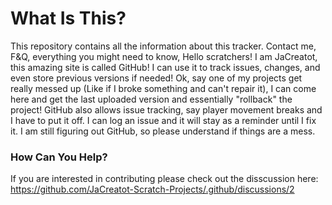 # What Is This?
This repository contains all the information about this tracker. Contact me, F&Q, everything you might need to know, Hello scratchers! I am JaCreatot, this amazing site is called GitHub! I can use it to track issues, changes, and even store previous versions if needed! Ok, say one of my projects get really messed up (Like if I broke something and can't repair it), I can come here and get the last uploaded version and essentially "rollback" the project! GitHub also allows issue tracking, say player movement breaks and I have to put it off. I can log an issue and it will stay as a reminder until I fix it. I am still figuring out GitHub, so please understand if things are a mess.
### How Can You Help?
If you are interested in contributing please check out the disscussion here: https://github.com/JaCreatot-Scratch-Projects/.github/discussions/2
<!--

**Here are some ideas to get you started:**

🙋‍♀️ A short introduction - what is your organization all about?
🌈 Contribution guidelines - how can the community get involved?
👩‍💻 Useful resources - where can the community find your docs? Is there anything else the community should know?
🍿 Fun facts - what does your team eat for breakfast?
🧙 Remember, you can do mighty things with the power of [Markdown](https://docs.github.com/github/writing-on-github/getting-started-with-writing-and-formatting-on-github/basic-writing-and-formatting-syntax)
-->
